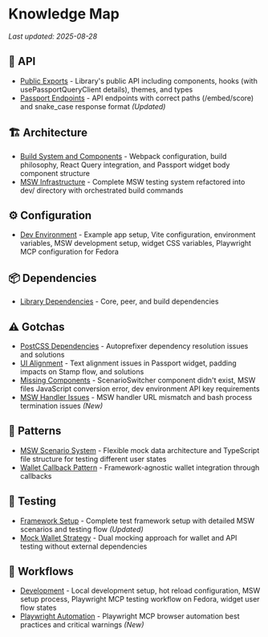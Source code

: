 # Knowledge Map

_Last updated: 2025-08-28_

## 📁 API
- [Public Exports](./api/public-exports.md) - Library's public API including components, hooks (with usePassportQueryClient details), themes, and types
- [Passport Endpoints](./api/passport-endpoints.md) - API endpoints with correct paths (/embed/score) and snake_case response format *(Updated)*

## 🏗️ Architecture
- [Build System and Components](./architecture/build-system.md) - Webpack configuration, build philosophy, React Query integration, and Passport widget body component structure
- [MSW Infrastructure](./architecture/msw-infrastructure.md) - Complete MSW testing system refactored into dev/ directory with orchestrated build commands

## ⚙️ Configuration
- [Dev Environment](./config/dev-environment.md) - Example app setup, Vite configuration, environment variables, MSW development setup, widget CSS variables, Playwright MCP configuration for Fedora

## 📦 Dependencies
- [Library Dependencies](./dependencies/library-dependencies.md) - Core, peer, and build dependencies

## ⚠️ Gotchas
- [PostCSS Dependencies](./gotchas/postcss-dependencies.md) - Autoprefixer dependency resolution issues and solutions
- [UI Alignment](./gotchas/ui-alignment.md) - Text alignment issues in Passport widget, padding impacts on Stamp flow, and solutions
- [Missing Components](./gotchas/missing-components.md) - ScenarioSwitcher component didn't exist, MSW files JavaScript conversion error, dev environment API key requirements
- [MSW Handler Issues](./gotchas/msw-handler-issues.md) - MSW handler URL mismatch and bash process termination issues *(New)*

## 🎯 Patterns
- [MSW Scenario System](./patterns/msw-scenario-system.md) - Flexible mock data architecture and TypeScript file structure for testing different user states
- [Wallet Callback Pattern](./patterns/wallet-callback-pattern.md) - Framework-agnostic wallet integration through callbacks

## 🧪 Testing
- [Framework Setup](./testing/framework-setup.md) - Complete test framework setup with detailed MSW scenarios and testing flow *(Updated)*
- [Mock Wallet Strategy](./testing/mock-wallet-strategy.md) - Dual mocking approach for wallet and API testing without external dependencies

## 🔄 Workflows
- [Development](./workflows/development.md) - Local development setup, hot reload configuration, MSW setup process, Playwright MCP testing workflow on Fedora, widget user flow states
- [Playwright Automation](./workflows/playwright-automation.md) - Playwright MCP browser automation best practices and critical warnings *(New)*